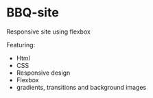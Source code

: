 # BBQ-site

Responsive site using flexbox

Featuring:
* Html
* CSS
* Responsive design
* Flexbox
* gradients, transitions and background images